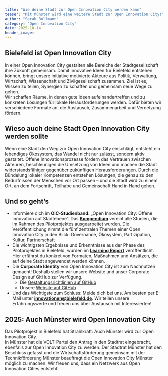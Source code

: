 ```yaml
---
title: "Wie deine Stadt zur Open Innovation City werden kann"
teaser: "Mit Münster wird eine weitere Stadt zur Open Innovation City!"
author: "Sarah Bollmann"
category: "Open Innovation City"
date: 2025-10-14
header_image:  
---
```


## Bielefeld ist Open Innovation City  

In einer Open Innovation City gestalten alle Bereiche der Stadtgesellschaft ihre Zukunft gemeinsam. Damit innovative Ideen für Bielefeld entstehen können, bringt unsere Initiative motivierte Akteure aus Politik, Verwaltung, Wirtschaft, Wissenschaft und Zivilgesellschaft zusammen. Ziel ist es, Wissen zu teilen, Synergien zu schaffen und gemeinsam neue Wege zu gehen.  
Wir schaffen Räume, in denen gute Ideen aufeinandertreffen und zu konkreten Lösungen für lokale Herausforderungen werden. Dafür bieten wir verschiedene Formate an, die Austausch, Zusammenarbeit und Vernetzung fördern.   

## Wieso auch deine Stadt Open Innovation City werden sollte  

Wenn eine Stadt den Weg zur Open Innovation City einschlägt, entsteht ein lebendiges Ökosystem, das Wandel nicht nur zulässt, sondern aktiv gestaltet. Offene Innovationsprozesse fördern das Vertrauen zwischen Akteuren, beschleunigen die Umsetzung von Ideen und machen die Stadt widerstandsfähiger gegenüber zukünftigen Herausforderungen. Durch die Bündelung lokaler Kompetenzen entstehen Lösungen, die genau zu den Bedürfnissen der Menschen vor Ort passen – und die Stadt wird zu einem Ort, an dem Fortschritt, Teilhabe und Gemeinschaft Hand in Hand gehen.  

## Und so geht’s  

- Informiere dich im **OIC-Studienband:** „Open Innovation City: Offene Innovation auf Stadtebene“. Das **[Kompendium](https://oic-projekt.de/information/kompendium-offene-innovation-auf-stadtebene)** vereint alle Studien, die im Rahmen des Pilotprojektes ausgearbeitet wurden. Die Veröffentlichung nimmt die fünf zentralen Themen einer Open Innovation City in den Blick: Governance, Ökosystem, Partizipation, Kultur, Partnerschaft  
- Die wichtigsten Ergebnisse und Erkenntnisse aus der Phase des Pilotprojektes in Bielefeld, wurden im **[Learning Report](https://oic-projekt.de/information/learning-report)** veröffentlicht. Hier erfährst du konkret von Formaten, Maßnahmen und Ansätzen, die auf deine Stadt angewendet werden können.   
- Die **Corporate Identity** von Open Innovation City ist zum Nachnutzen gemacht! Deshalb stellen wir unsere Website und unser Corporate Design auf GitHub zur Verfügung.  
   - Die [Gestaltungsrichtlinien auf GitHub](https://github.com/Open-Innovation-City/corporate-design)  
   - Unsere [Website auf GitHub](https://github.com/Open-Innovation-City/oic-bielefeld-website)  
- Und das Wichtigste zum Schluss: Melde dich bei uns. Am besten per E-Mail unter **[innovationen@bielefeld.de](mailto:innovationen@bielefeld.de)**. Wir teilen unsere Erfahrungswerte und freuen uns über Austausch mit Interessierten!    
   
## 2025: Auch Münster wird Open Innovation City  

Das Pilotprojekt in Bielefeld hat Strahlkraft: Auch Münster wird zur Open Innovation City.  
In Münster hat die VOLT-Partei den Antrag in den Stadtrat eingebracht, ebenfalls zur Open Innovation City zu werden. Der Stadtrat Münster hat den Beschluss gefasst und die Wirtschaftsförderung gemeinsam mit der Technikförderung Münster beauftragt die Open Innovation City Münster möglich zu machen. Wir freuen uns, dass ein Netzwerk aus Open Innovation Cities entsteht!  

